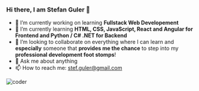 ### Hi there, I am Stefan Guler :call_me_hand:

- 🔭 I’m currently working on learning **Fullstack Web Developement**
- 🌱 I’m currently learning **HTML, CSS, JavaScript, React and Angular for Frontend and Python / C# .NET for Backend**
- 👯 I’m looking to collaborate on everything where I can learn and **especially** someone that **provides me the chance** to step into my **professional development foot stomps**!
- 💬 Ask me about anything
- 📫 How to reach me: stef.guler@gmail.com

![coder](https://media.tenor.com/GfSX-u7VGM4AAAAC/coding.gif)
